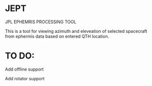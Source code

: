 # JEPT
JPL EPHEMRIS PROCESSING TOOL


This is a tool for viewing azimuth and eleveation of selected spacecraft from ephermis data based on entered QTH location.


# TO DO:

Add offline support

Add rotator support
